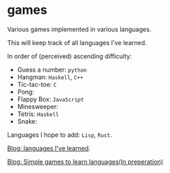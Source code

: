 # games
Various games implemented in various languages.

This will keep track of all languages I've learned.  

In order of (perceived) ascending difficulty:

* Guess a number: `python`
* Hangman: `Haskell`, `C++`
* Tic-tac-toe: `C`
* Pong: 
* Flappy Box: `JavaScript`
* Minesweeper: 
* Tetris: `Haskell`
* Snake: 

Languages I hope to add: `Lisp`, `Rust`.

[Blog: languages I've learned](http://wonhyukchoi.com/blogs/4_hello_world/).

[Blog: Simple games to learn languages(In preperation)](#)
